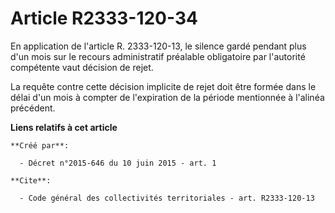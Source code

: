 # Article R2333-120-34

En application de l'article R. 2333-120-13, le silence gardé pendant plus d'un mois sur le recours administratif préalable
obligatoire par l'autorité compétente vaut décision de rejet. 

La requête contre cette décision implicite de rejet doit être formée dans le délai d'un mois à compter de l'expiration de la
période mentionnée à l'alinéa précédent.

**Liens relatifs à cet article**

	**Créé par**:

	  - Décret n°2015-646 du 10 juin 2015 - art. 1

	**Cite**:

	  - Code général des collectivités territoriales - art. R2333-120-13
